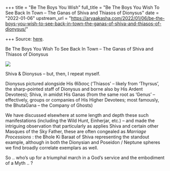 +++
title = "Be The Boys You Wish"
full_title = "Be The Boys You Wish To See Back In Town – The Ganas of Shiva and Thiasos of Dionysus"
date = "2022-01-06"
upstream_url = "https://aryaakasha.com/2022/01/06/be-the-boys-you-wish-to-see-back-in-town-the-ganas-of-shiva-and-thiasos-of-dionysus/"

+++
Source: [here](https://aryaakasha.com/2022/01/06/be-the-boys-you-wish-to-see-back-in-town-the-ganas-of-shiva-and-thiasos-of-dionysus/).

Be The Boys You Wish To See Back In Town – The Ganas of Shiva and Thiasos of Dionysus

![](https://aryaakasha.files.wordpress.com/2022/01/arya-akasha-shiva-dionysus-triumph-bhutagana.png?w=748)

Shiva & Dionysus – but, then, I repeat myself.

Dionysus pictured alongside His θῐ́ᾰσος (‘Thiasos’ – likely from
‘Thyrsus’, the sharp-pointed staff of Dionysus and borne also by His
Ardent Devotees); Shiva, in amidst His Ganas (from the same root as
‘Genus’ – effectively, groups or companies of His Higher Devotees; most
famously, the BhutaGana – the Company of Ghosts)

We have discussed elsewhere at some length and depth these such
manifestations (including the Wild Hunt, Einherjar, etc.) – and made the
intriguing observation that particularly as applies Shiva and certain
other Masques of the Sky Father, these are often congealed as *Marriage
Processions* : the Bhole Ki Baraat of Shiva representing the standout
example, although in both the Dionysian and Poseidon / Neptune spheres
we find broadly correlate exemplars as well.

So .. who’s up for a triumphal march in a God’s service and the
embodiment of a Myth .. ?
